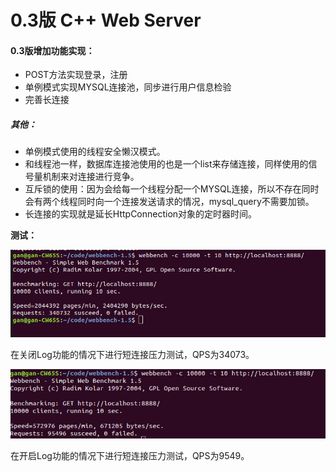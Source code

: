 <!--
 * @Author: GanShuang
 * @Date: 2020-05-23 20:41:29
 * @LastEditors: GanShuang
 * @LastEditTime: 2020-05-23 20:43:45
 * @FilePath: /myWebServer-master/oldversion/0.3/README.md
--> 
# 0.3版 C++ Web Server

#### 0.3版增加功能实现：

- POST方法实现登录，注册
- 单例模式实现MYSQL连接池，同步进行用户信息检验
- 完善长连接

##### 其他：

- 单例模式使用的线程安全懒汉模式。
- 和线程池一样，数据库连接池使用的也是一个list来存储连接，同样使用的信号量机制来对连接进行竞争。
- 互斥锁的使用：因为会给每一个线程分配一个MYSQL连接，所以不存在同时会有两个线程同时向一个连接发送请求的情况，mysql_query不需要加锁。
- 长连接的实现就是延长HttpConnection对象的定时器时间。

**测试：**

![image](https://github.com/Yelsk/myServer/blob/master/data/ServerWithoutLog_0.3.png)

在关闭Log功能的情况下进行短连接压力测试，QPS为34073。

![image](https://github.com/Yelsk/myServer/blob/master/data/ServerWithLog_0.3.png)

在开启Log功能的情况下进行短连接压力测试，QPS为9549。

